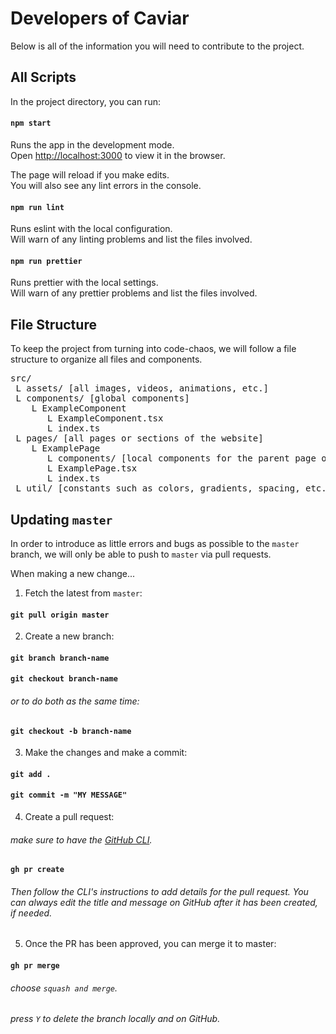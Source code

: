 # Developers of Caviar

Below is all of the information you will need to contribute to the project.

## All Scripts

In the project directory, you can run:

#### `npm start`

Runs the app in the development mode.\
Open [http://localhost:3000](http://localhost:3000) to view it in the browser.

The page will reload if you make edits.\
You will also see any lint errors in the console.

#### `npm run lint`

Runs eslint with the local configuration.\
Will warn of any linting problems and list the files involved.

#### `npm run prettier`

Runs prettier with the local settings.\
Will warn of any prettier problems and list the files involved.

## File Structure

To keep the project from turning into code-chaos, we will follow a file structure to organize all files and components.

<pre>
src/
 L assets/ [all images, videos, animations, etc.]
 L components/ [global components]
    L ExampleComponent
       L ExampleComponent.tsx
       L index.ts
 L pages/ [all pages or sections of the website]
    L ExamplePage
       L components/ [local components for the parent page only]
       L ExamplePage.tsx
       L index.ts
 L util/ [constants such as colors, gradients, spacing, etc.]
</pre>

## Updating `master`

In order to introduce as little errors and bugs as possible to the `master` branch, we will only be able to push to `master` via pull requests.

When making a new change...

1. Fetch the latest from `master`:

#### `git pull origin master`

2. Create a new branch:

#### `git branch branch-name`
#### `git checkout branch-name`

###### or to do both as the same time:

#### `git checkout -b branch-name`

3. Make the changes and make a commit:

#### `git add .`

#### `git commit -m "MY MESSAGE"`

4. Create a pull request:

###### make sure to have the [GitHub CLI](https://cli.github.com).

#### `gh pr create`

###### Then follow the CLI's instructions to add details for the pull request. You can always edit the title and message on GitHub after it has been created, if needed.

5. Once the PR has been approved, you can merge it to master:

#### `gh pr merge`

###### choose `squash and merge`.

###### press `Y` to delete the branch locally and on GitHub.
